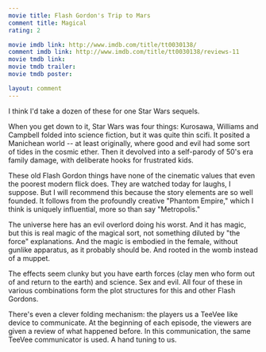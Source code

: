 ```yaml
---
movie title: Flash Gordon's Trip to Mars
comment title: Magical
rating: 2

movie imdb link: http://www.imdb.com/title/tt0030138/
comment imdb link: http://www.imdb.com/title/tt0030138/reviews-11
movie tmdb link: 
movie tmdb trailer: 
movie tmdb poster: 

layout: comment
---
```


I think I'd take a dozen of these for one Star Wars sequels.

When you get down to it, Star Wars was four things: Kurosawa, Williams and Campbell folded into science fiction, but it was quite thin scifi. It posited a Manichean world -- at least originally, where good and evil had some sort of tides in the cosmic ether. Then it devolved into a self-parody of 50's era family damage, with deliberate hooks for frustrated kids.

These old Flash Gordon things have none of the cinematic values that even the poorest modern flick does. They are watched today for laughs, I suppose. But I will recommend this because the story elements are so well founded. It follows from the profoundly creative "Phantom Empire," which I think is uniquely influential, more so than say "Metropolis."

The universe here has an evil overlord doing his worst. And it has magic, but this is real magic of the magical sort, not something diluted by "the force" explanations. And the magic is embodied in the female, without gunlike apparatus, as it probably should be. And rooted in the womb instead of a muppet.

The effects seem clunky but you have earth forces (clay men who form out of and return to the earth) and science. Sex and evil. All four of these in various combinations form the plot structures for this and other Flash Gordons. 

There's even a clever folding mechanism: the players us a TeeVee like device to communicate. At the beginning of each episode, the viewers are given a review of what happened before. In this communication, the same TeeVee communicator is used. A hand tuning to us.